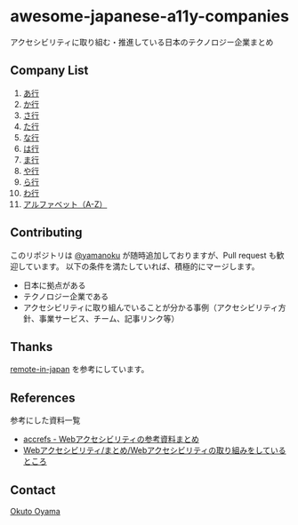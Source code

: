 # awesome-japanese-a11y-companies
アクセシビリティに取り組む・推進している日本のテクノロジー企業まとめ

## Company List

1. [あ行](https://github.com/yamanoku/awesome-japanese-a11y-companies/blob/main/company-list/01_%E3%81%82.md)
1. [か行](https://github.com/yamanoku/awesome-japanese-a11y-companies/blob/main/company-list/02_%E3%81%8B.md)
1. [さ行](https://github.com/yamanoku/awesome-japanese-a11y-companies/blob/main/company-list/03_%E3%81%95.md)
1. [た行](https://github.com/yamanoku/awesome-japanese-a11y-companies/blob/main/company-list/04_%E3%81%9F.md)
1. [な行](https://github.com/yamanoku/awesome-japanese-a11y-companies/blob/main/company-list/05_%E3%81%AA.md)
1. [は行](https://github.com/yamanoku/awesome-japanese-a11y-companies/blob/main/company-list/06_%E3%81%AF.md)
1. [ま行](https://github.com/yamanoku/awesome-japanese-a11y-companies/blob/main/company-list/07_%E3%81%BE.md)
1. [や行](https://github.com/yamanoku/awesome-japanese-a11y-companies/blob/main/company-list/08_%E3%82%84.md)
1. [ら行](https://github.com/yamanoku/awesome-japanese-a11y-companies/blob/main/company-list/09_%E3%82%89.md)
1. [わ行](https://github.com/yamanoku/awesome-japanese-a11y-companies/blob/main/company-list/10_%E3%82%8F.md)
1. [アルファベット（A-Z）](https://github.com/yamanoku/awesome-japanese-a11y-companies/blob/main/company-list/11_A-Z.md)

## Contributing
このリポジトリは [@yamanoku](https://github.com/yamanoku) が随時追加しておりますが、Pull request も歓迎しています。
以下の条件を満たしていれば、積極的にマージします。

- 日本に拠点がある
- テクノロジー企業である
- アクセシビリティに取り組んでいることが分かる事例（アクセシビリティ方針、事業サービス、チーム、記事リンク等）

## Thanks
[remote-in-japan](https://github.com/yamanoku/paternity-leave-in-japan) を参考にしています。

## References

参考にした資料一覧

- [accrefs - Webアクセシビリティの参考資料まとめ](https://accrefs.jp/)
- [Webアクセシビリティ/まとめ/Webアクセシビリティの取り組みをしているところ](https://esa-pages.io/p/sharing/15175/posts/517/3ed6b81d36d20138c0d4.html)

## Contact
[Okuto Oyama](mailto:0910yama@gmail.com)
